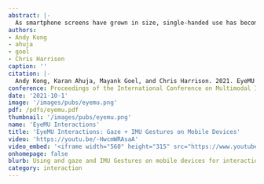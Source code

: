 ```yaml
---
abstract: |-
  As smartphone screens have grown in size, single-handed use has become more cumbersome. Interactive targets that are easily seen can be hard to reach, particularly notifications and upper menu bar items. Users must either adjust their grip to reach distant targets, or use their other hand. In this research, we show how gaze estimation using a phone’s user-facing camera can be paired with IMU-tracked motion gestures to enable a new, intuitive, and rapid interaction technique on handheld phones. We describe our proof-of-concept implementation and gesture set, built on state-of-the-art techniques and capable of self-contained execution on a smartphone. In our user study, we found a mean euclidean gaze error of 1.7 cm and a seven-class motion gesture classification accuracy of 97.3%.
authors:
- Andy Kong
- ahuja
- goel
- Chris Harrison
caption: ''
citation: |-
  Andy Kong, Karan Ahuja, Mayank Goel, and Chris Harrison. 2021. EyeMU Interactions: Gaze + IMU Gestures on Mobile Devices. In Proceedings of the 2021 International Conference on Multimodal Interaction (ICMI '21). Association for Computing Machinery, New York, NY, USA, 577–585. DOI: https://doi.org/10.1145/3462244.3479938
conference: Proceedings of the International Conference on Multimodal Interaction (ICMI) 2021
date: '2021-10-1'
image: '/images/pubs/eyemu.png'
pdf: /pdfs/eyemu.pdf
thumbnail: '/images/pubs/eyemu.png'
name: 'EyeMU Interactions'
title: 'EyeMU Interactions: Gaze + IMU Gestures on Mobile Devices'
video: 'https://youtu.be/-HwcmWRAsaA'
video_embed: '<iframe width="560" height="315" src="https://www.youtube.com/embed/-HwcmWRAsaA" frameborder="0" allowfullscreen></iframe>'
onhomepage: false
blurb: Using and gaze and IMU Gestures on mobile devices for interactions
category: interaction
---
```

